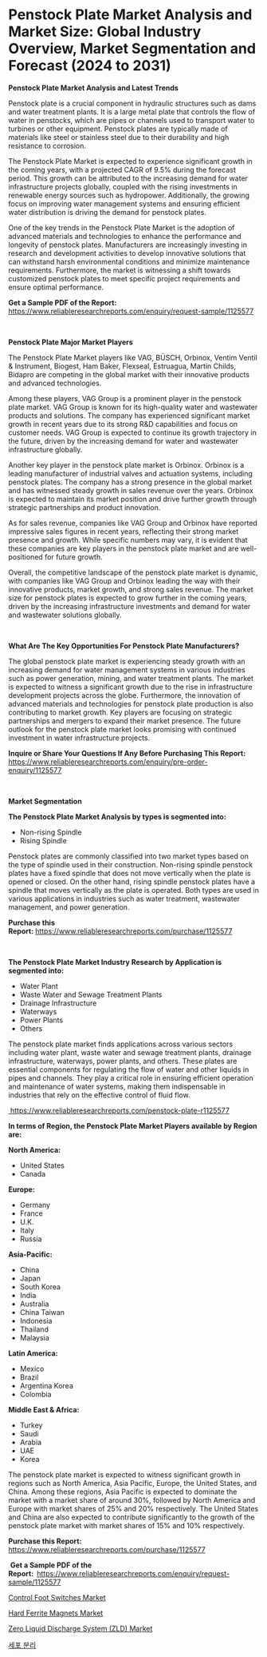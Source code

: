 <p><h1>Penstock Plate Market Analysis and Market Size: Global Industry Overview, Market Segmentation and Forecast (2024 to 2031)</h1></p><p><strong>Penstock Plate Market Analysis and Latest Trends</strong></p>
<p><p>Penstock plate is a crucial component in hydraulic structures such as dams and water treatment plants. It is a large metal plate that controls the flow of water in penstocks, which are pipes or channels used to transport water to turbines or other equipment. Penstock plates are typically made of materials like steel or stainless steel due to their durability and high resistance to corrosion.</p><p>The Penstock Plate Market is expected to experience significant growth in the coming years, with a projected CAGR of 9.5% during the forecast period. This growth can be attributed to the increasing demand for water infrastructure projects globally, coupled with the rising investments in renewable energy sources such as hydropower. Additionally, the growing focus on improving water management systems and ensuring efficient water distribution is driving the demand for penstock plates.</p><p>One of the key trends in the Penstock Plate Market is the adoption of advanced materials and technologies to enhance the performance and longevity of penstock plates. Manufacturers are increasingly investing in research and development activities to develop innovative solutions that can withstand harsh environmental conditions and minimize maintenance requirements. Furthermore, the market is witnessing a shift towards customized penstock plates to meet specific project requirements and ensure optimal performance.</p></p>
<p><strong>Get a Sample PDF of the Report:&nbsp;</strong> <a href="https://www.reliableresearchreports.com/enquiry/request-sample/1125577">https://www.reliableresearchreports.com/enquiry/request-sample/1125577</a></p>
<p>&nbsp;</p>
<p><strong>Penstock Plate Major Market Players</strong></p>
<p><p>The Penstock Plate Market players like VAG, BÜSCH, Orbinox, Ventim Ventil & Instrument, Biogest, Ham Baker, Flexseal, Estruagua, Martin Childs, Bidapro are competing in the global market with their innovative products and advanced technologies. </p><p>Among these players, VAG Group is a prominent player in the penstock plate market. VAG Group is known for its high-quality water and wastewater products and solutions. The company has experienced significant market growth in recent years due to its strong R&D capabilities and focus on customer needs. VAG Group is expected to continue its growth trajectory in the future, driven by the increasing demand for water and wastewater infrastructure globally.</p><p>Another key player in the penstock plate market is Orbinox. Orbinox is a leading manufacturer of industrial valves and actuation systems, including penstock plates. The company has a strong presence in the global market and has witnessed steady growth in sales revenue over the years. Orbinox is expected to maintain its market position and drive further growth through strategic partnerships and product innovation.</p><p>As for sales revenue, companies like VAG Group and Orbinox have reported impressive sales figures in recent years, reflecting their strong market presence and growth. While specific numbers may vary, it is evident that these companies are key players in the penstock plate market and are well-positioned for future growth.</p><p>Overall, the competitive landscape of the penstock plate market is dynamic, with companies like VAG Group and Orbinox leading the way with their innovative products, market growth, and strong sales revenue. The market size for penstock plates is expected to grow further in the coming years, driven by the increasing infrastructure investments and demand for water and wastewater solutions globally.</p></p>
<p>&nbsp;</p>
<p><strong>What Are The Key Opportunities For Penstock Plate Manufacturers?</strong></p>
<p><p>The global penstock plate market is experiencing steady growth with an increasing demand for water management systems in various industries such as power generation, mining, and water treatment plants. The market is expected to witness a significant growth due to the rise in infrastructure development projects across the globe. Furthermore, the innovation of advanced materials and technologies for penstock plate production is also contributing to market growth. Key players are focusing on strategic partnerships and mergers to expand their market presence. The future outlook for the penstock plate market looks promising with continued investment in water infrastructure projects.</p></p>
<p><strong>Inquire or Share Your Questions If Any Before Purchasing This Report:</strong> <a href="https://www.reliableresearchreports.com/enquiry/pre-order-enquiry/1125577">https://www.reliableresearchreports.com/enquiry/pre-order-enquiry/1125577</a></p>
<p>&nbsp;</p>
<p><strong>Market Segmentation</strong></p>
<p><strong>The Penstock Plate Market Analysis by types is segmented into:</strong></p>
<p><ul><li>Non-rising Spindle</li><li>Rising Spindle</li></ul></p>
<p><p>Penstock plates are commonly classified into two market types based on the type of spindle used in their construction. Non-rising spindle penstock plates have a fixed spindle that does not move vertically when the plate is opened or closed. On the other hand, rising spindle penstock plates have a spindle that moves vertically as the plate is operated. Both types are used in various applications in industries such as water treatment, wastewater management, and power generation.</p></p>
<p><strong>Purchase this Report:&nbsp;</strong><a href="https://www.reliableresearchreports.com/purchase/1125577">https://www.reliableresearchreports.com/purchase/1125577</a></p>
<p>&nbsp;</p>
<p><strong>The Penstock Plate Market Industry Research by Application is segmented into:</strong></p>
<p><ul><li>Water Plant</li><li>Waste Water and Sewage Treatment Plants</li><li>Drainage Infrastructure</li><li>Waterways</li><li>Power Plants</li><li>Others</li></ul></p>
<p><p>The penstock plate market finds applications across various sectors including water plant, waste water and sewage treatment plants, drainage infrastructure, waterways, power plants, and others. These plates are essential components for regulating the flow of water and other liquids in pipes and channels. They play a critical role in ensuring efficient operation and maintenance of water systems, making them indispensable in industries that rely on the effective control of fluid flow.</p></p>
<p><a href="https://www.reliableresearchreports.com/penstock-plate-r1125577">&nbsp;https://www.reliableresearchreports.com/penstock-plate-r1125577</a></p>
<p><strong>In terms of Region, the Penstock Plate Market Players available by Region are:</strong></p>
<p>
    <p> <strong> North America: </strong>
        <ul>
            <li>United States</li>
            <li>Canada</li>
        </ul>
        </p> 
    <p> <strong> Europe: </strong>
        <ul>
            <li>Germany</li>
            <li>France</li>
            <li>U.K.</li>
            <li>Italy</li>
            <li>Russia</li>
        </ul>
        </p> 
    <p> <strong> Asia-Pacific: </strong>
        <ul>
            <li>China</li>
            <li>Japan</li>
            <li>South Korea</li>
            <li>India</li>
            <li>Australia</li>
            <li>China Taiwan</li>
            <li>Indonesia</li>
            <li>Thailand</li>
            <li>Malaysia</li>
        </ul>
        </p> 
    <p> <strong> Latin America: </strong>
        <ul>
            <li>Mexico</li>
            <li>Brazil</li>
            <li>Argentina Korea</li>
            <li>Colombia</li>
        </ul>
        </p> 
    <p> <strong> Middle East & Africa: </strong>
        <ul>
            <li>Turkey</li>
            <li>Saudi</li>
            <li>Arabia</li>
            <li>UAE</li>
            <li>Korea</li>
        </ul>
    </p>
    </p>
<p><p>The penstock plate market is expected to witness significant growth in regions such as North America, Asia Pacific, Europe, the United States, and China. Among these regions, Asia Pacific is expected to dominate the market with a market share of around 30%, followed by North America and Europe with market shares of 25% and 20% respectively. The United States and China are also expected to contribute significantly to the growth of the penstock plate market with market shares of 15% and 10% respectively.</p></p>
<p><strong>Purchase this Report: </strong><a href="https://www.reliableresearchreports.com/purchase/1125577">https://www.reliableresearchreports.com/purchase/1125577</a></p>
<p>&nbsp;<strong>Get a Sample PDF of the Report:&nbsp;&nbsp;</strong><a href="https://www.reliableresearchreports.com/enquiry/request-sample/1125577">https://www.reliableresearchreports.com/enquiry/request-sample/1125577</a></p>
<p><strong></strong></p>
<p><p><a href="https://github.com/ruddyyedelwadw/Market-Research-Report-List-2/blob/main/control-foot-switches-market.md">Control Foot Switches Market</a></p><p><a href="https://issuu.com/reportprime-2/docs/hard-ferrite-magnets-market-size-2030.pptx">Hard Ferrite Magnets Market</a></p><p><a href="https://github.com/jaidynmorantestelletmjzya/Market-Research-Report-List-2/blob/main/zero-liquid-discharge-system-zld-market.md">Zero Liquid Discharge System (ZLD) Market</a></p><p><a href="https://github.com/TobyKub4685/Market-Research-Report-List-1/blob/main/167939735804.md">세포 분리</a></p></p>